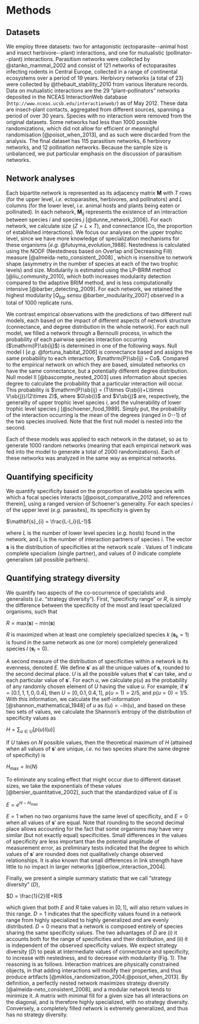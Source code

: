 # Methods

## Datasets

We employ three datasets: two for antagonistic (ectoparasite--animal
host and insect herbivore--plant) interactions, and one for mutualistic
(pollinator--plant) interactions. Parasitism networks were collected by
@stanko_mammal_2002 and consist of 121 networks of ectoparasites infecting
rodents in Central Europe, collected in a range of continental ecosystems over
a period of 19 years. Herbivory networks (a total of 23) were collected by
@thebault_stability_2010 from various literature records. Data on mutualistic
interactions are the 29 “plant–pollinators” networks deposited in the
NCEAS InteractionWeb database (`http://www.nceas.ucsb.edu/interactionweb/`) as
of May 2012. These data are insect–plant contacts, aggregated from different
sources, spanning a period of over 30 years. Species with no interaction
were removed from the original datasets. Some networks had less than 1000 possible randomizations, which did not allow for efficient or meaningful randomisation
[@poisot_when_2013], and as such were discarded from the analysis. The
final dataset has 115 parasitism networks, 6 herbivory networks, and 12
pollination networks. Because the sample size is unbalanced, we put
particular emphasis on the discussion of parasitism networks.

## Network analyses

Each bipartite network is represented as its adjacency matrix $\mathbf{M}$
with $T$ rows (for the upper level, *i.e.* ectoparasites, herbivores,
and pollinators) and $L$ columns (for the lower level, *i.e.* animal hosts
and plants being eaten or pollinated). In each network, $\mathbf{M}_{ij}$
represents the existence of an interaction between species $i$ and
species $j$ [@dunne_network_2006]. For each network, we calculate size
($Z=L\times T$), and connectance ($\mathrm{Co}$, the proportion of established
interactions). We focus our analyses on the upper trophic level, since we
have more knowledge of specialization mechanisms for these organisms [*e.g.*
@futuyma_evolution_1988]. Nestedness is calculated using the NODF (Nestedness
based on Overlap and Decreasing Fill) measure [@almeida-neto_consistent_2008]
, which is insensitive to network shape (asymmetry in the number of species
at each of the two trophic levels) and size. Modularity is estimated using
the LP-BRIM method [@liu_community_2010], which both increases modularity
detection compared to the adaptive BRIM method, and is less computationally
intensive [@barber_detecting_2009]. For each network, we retained the highest
modularity [$Q_{bip}$ *sensu* @barber_modularity_2007] observed in a total
of 1000 replicate runs.

We contrast empirical observations with the predictions of two different
null models, each based on the impact of different aspects of network
structure (connectance, and degree distribution in the whole network). For
each null model, we filled a network through a Bernoulli process, in
which the probability of each pairwise species interaction occurring
($\mathrm{P}\sb{ij}$) is determined in one of the following ways. Null model I [*e.g.* @fortuna_habitat_2006] is connectance based and assigns the
same probability to each interaction, $\mathrm{P}\sb{ij} = Co$. Compared
to the empirical network on which they are based, simulated networks cn have
the same connectance, but a potentially different degree distribution. Null model II [@bascompte_nested_2003] uses information about species
degree to calculate the probability that a particular interaction will
occur. This probability is $\mathrm{P}\sb{ij} = (T\times G\sb{i}+L\times
V\sb{j})/(2\times Z)$, where $G\sb{i}$ and $V\sb{j}$ are, respectively, the
generality of upper trophic level species $i$, and the vulnerability of lower
trophic level species $j$ [@schoener_food_1989]. Simply put, the probability
of the interaction occurring is the mean of the degrees (ranged in 0--1) of the
two species involved. Note that the first null model is nested into the second.

Each of these models was applied to each network in the dataset, so as to
generate 1000 random networks (meaning that each empirical network was fed
into the model to generate a total of 2000 randomizations). Each of these
networks was analyzed in the same way as empirical networks.

## Quantifying specificity

We quantify specificity based on the proportion of available species with
which a focal species interacts [@poisot_comparative_2012 and references
therein], using a ranged version of Schoener's generality. For each species
$i$ of the upper level (*e.g.* parasites), its specificity is given by

$\mathbf{s}_{i} = \frac{L-l_i}{L-1}$

where $L$ is the number of lower level species (*e.g.* hosts) found in
the network, and $l_i$ is the number of interaction partners of species
$i$. The vector $\mathbf{s}$ is the distribution of specificities at the
network scale . Values of 1 indicate complete specialism (single partner),
and values of 0 indicate complete generalism (all possible partners).

## Quantifying strategy diversity

We quantify two aspects of the co-occurrence of specialists and
generalists (*i.e.* “strategy diversity”). First, “specificity range”
or $R$, is simply the difference between the specificity of the most and
least specialized organisms, such that

$R = \mathrm{max}(\mathbf{s})-\mathrm{min}(\mathbf{s})$

$R$ is maximized when at least one completely specialized species $k$
($\mathbf{s}_{k} = 1$) is found in the same network as one (or more)
completely generalized species $l$ ($\mathbf{s}_{l} = 0$).

A second measure of the distribution of specificities within a network
is its evenness, denoted $E$. We define $\mathbf{s}'$ as all the unique
values of $\mathbf{s}$, rounded to the second decimal place. $U$ is all the
possible values that $\mathbf{s}'$ can take, and $u$ each particular value
of $\mathbf{s}'$. For each $u$, we calculate $p(u)$ as the probability
of any randomly chosen element of $U$ having the value $u$. For example,
if $\mathbf{s}' = [0.1, 1, 1, 0, 0.4]$, then $U = [0, 0.1, 0.4, 1]$,
$p(u = 1) = 2 / 5$, and $p(u = 0) = 1 / 5$. With this information, we
calculate the self-information [@shannon_mathematical_1948] of $u$ as $I(u)
= -\mathrm{ln}(u)$, and based on these two sets of values, we calculate the
Shannon’s entropy of the distribution of specificity values as

$H = \sum_{u\in U}\left[p(u)I(u)\right]$

If $U$ takes on $N$ possible values, then the theoretical maximum of $H$
(attained when all values of $\mathbf{s}'$ are unique, *i.e.* no two species
share the same degree of specificity) is

$H_{\mathrm{max}}= \mathrm{ln}(N)$

To eliminate any scaling effect that might occur due to different dataset
sizes, we take the exponentials of these values [@bersier_quantitative_2002],
such that the standardized value of $E$ is

$E = e^{H-H_{\mathrm{max}}}$

$E = 1$ when no two organisms have the same level of specificity, and $E = 0$
when all values of $\mathbf{s}'$ are equal. Note that rounding to the second
decimal place allows accounting for the fact that some organisms may have
very similar (but not exactly equal) specificities. Small differences in
the values of specificity are less important than the potential amplitude of
measurement error, as preliminary tests indicated that the degree to which
values of $\mathbf{s}'$ are rounded does not qualitatively change observed
relationships. It is also known that small differences in link strength have
little to no impact in larger networks [@berlow_interaction_2004].

Finally, we present a simple summary statistic that we call “strategy
diversity” ($D$),

$D = \frac{1}{2}(E+R)$

which given that both $E$ and $R$ take values in $[0,1]$, will also return
values in this range. $D = 1$ indicates that the specificity values found
in a network range from highly specialized to highly generalized *and* are
evenly distributed. $D = 0$ means that a network is composed entirely of
species sharing the same specificity values. The two advantages of $D$ are
(i) it accounts both for the range of specificities and their distribution,
and (ii) it is independent of the observed specificity values. We expect
strategy diversity ($D$) to peak at intermediate values of connectance and
specificity, to increase with nestedness, and to decrease with modularity
(Fig. 1). The reasoning is as follows. Interaction matrices are physically
constrained objects, in that adding interactions will modify their properties,
and thus produce artifacts [@miklos_randomization_2004;@poisot_when_2013]. By
definition, a perfectly nested network maximizes strategy diversity
[@almeida-neto_consistent_2008], and a modular network tends to minimize
it. A matrix with minimal fill for a given size has all interactions
on the diagonal, and is therefore highly specialized, with no strategy
diversity. Conversely, a completely filled network is extremely generalized,
and thus has no strategy diversity.

